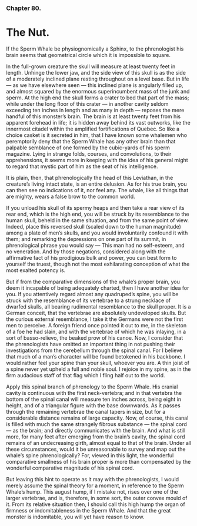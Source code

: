 ### Chapter 80. 
The Nut.
========


If the Sperm Whale be physiognomically a Sphinx, to the phrenologist his brain
seems that geometrical circle which it is impossible to square.

In the full-grown creature the skull will measure at least twenty feet in
length. Unhinge the lower jaw, and the side view of this skull is as the side
of a moderately inclined plane resting throughout on a level base. But in life
— as we have elsewhere seen — this inclined plane is angularly filled up, and
almost squared by the enormous superincumbent mass of the junk and sperm. At
the high end the skull forms a crater to bed that part of the mass; while under
the long floor of this crater — in another cavity seldom exceeding ten inches
in length and as many in depth — reposes the mere handful of this monster’s
brain. The brain is at least twenty feet from his apparent forehead in life; it
is hidden away behind its vast outworks, like the innermost citadel within the
amplified fortifications of Quebec. So like a choice casket is it secreted in
him, that I have known some whalemen who peremptorily deny that the Sperm Whale
has any other brain than that palpable semblance of one formed by the
cubic-yards of his sperm magazine. Lying in strange folds, courses, and
convolutions, to their apprehensions, it seems more in keeping with the idea of
his general might to regard that mystic part of him as the seat of his
intelligence.

It is plain, then, that phrenologically the head of this Leviathan, in the
creature’s living intact state, is an entire delusion. As for his true brain,
you can then see no indications of it, nor feel any. The whale, like all things
that are mighty, wears a false brow to the common world.

If you unload his skull of its spermy heaps and then take a rear view of its
rear end, which is the high end, you will be struck by its resemblance to the
human skull, beheld in the same situation, and from the same point of view.
Indeed, place this reversed skull (scaled down to the human magnitude) among a
plate of men’s skulls, and you would involuntarily confound it with them; and
remarking the depressions on one part of its summit, in phrenological phrase
you would say — This man had no self-esteem, and no veneration. And by those
negations, considered along with the affirmative fact of his prodigious bulk
and power, you can best form to yourself the truest, though not the most
exhilarating conception of what the most exalted potency is.

But if from the comparative dimensions of the whale’s proper brain, you deem it
incapable of being adequately charted, then I have another idea for you. If you
attentively regard almost any quadruped’s spine, you will be struck with the
resemblance of its vertebrae to a strung necklace of dwarfed skulls, all
bearing rudimental resemblance to the skull proper. It is a German conceit,
that the vertebrae are absolutely undeveloped skulls. But the curious external
resemblance, I take it the Germans were not the first men to perceive. A
foreign friend once pointed it out to me, in the skeleton of a foe he had
slain, and with the vertebrae of which he was inlaying, in a sort of
basso-relievo, the beaked prow of his canoe. Now, I consider that the
phrenologists have omitted an important thing in not pushing their
investigations from the cerebellum through the spinal canal. For I believe that
much of a man’s character will be found betokened in his backbone. I would
rather feel your spine than your skull, whoever you are. A thin joist of a
spine never yet upheld a full and noble soul. I rejoice in my spine, as in the
firm audacious staff of that flag which I fling half out to the world.

Apply this spinal branch of phrenology to the Sperm Whale. His cranial cavity
is continuous with the first neck-vertebra; and in that vertebra the bottom of
the spinal canal will measure ten inches across, being eight in height, and of
a triangular figure with the base downwards. As it passes through the remaining
vertebrae the canal tapers in size, but for a considerable distance remains of
large capacity. Now, of course, this canal is filled with much the same
strangely fibrous substance — the spinal cord — as the brain; and directly
communicates with the brain.  And what is still more, for many feet after
emerging from the brain’s cavity, the spinal cord remains of an undecreasing
girth, almost equal to that of the brain. Under all these circumstances, would
it be unreasonable to survey and map out the whale’s spine phrenologically?
For, viewed in this light, the wonderful comparative smallness of his brain
proper is more than compensated by the wonderful comparative magnitude of his
spinal cord.

But leaving this hint to operate as it may with the phrenologists, I would
merely assume the spinal theory for a moment, in reference to the Sperm Whale’s
hump. This august hump, if I mistake not, rises over one of the larger
vertebrae, and is, therefore, in some sort, the outer convex mould of it. From
its relative situation then, I should call this high hump the organ of firmness
or indomitableness in the Sperm Whale.  And that the great monster is
indomitable, you will yet have reason to know.



